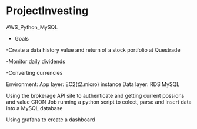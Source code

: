 # ProjectInvesting
 AWS_Python_MySQL

- Goals

-Create a data history value and return of a stock portfolio at Questrade

-Monitor daily dividends 

-Converting currencies


Environment:
App layer: EC2(t2.micro) instance
Data layer: RDS MySQL 

Using the brokerage API site to authenticate and getting current possions and value
CRON Job running a python script to colect, parse and insert data into a MySQL database

Using grafana to create a dashboard

